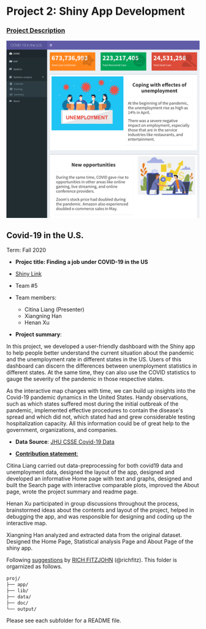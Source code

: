 # Project 2: Shiny App Development

### [Project Description](doc/project2_desc.md)

![screenshot](doc/figs/sc.png)


## Covid-19 in the U.S.
Term: Fall 2020

+ **Projec title: Finding a job under COVID-19 in the US**
+ [Shiny Link](XXX)
+ Team #5 
+ Team members:
	+ Citina Liang (Presenter)
	+ Xiangning Han
	+ Henan Xu

+ **Project summary**: 

In this project, we developed a user-friendly dashboard with the Shiny app to help people better understand the current situation about the pandemic and the unemployment rate in different states in the US. Users of this dashboard can discern the differences between unemployment statistics in different states. At the same time, they can also use the COVID statistics to gauge the severity of the pandemic in those respective states.

As the interactive map changes with time, we can build up insights into the Covid-19 pandemic dynamics in the United States. Handy observations, such as which states suffered most during the initial outbreak of the pandemic, implemented effective procedures to contain the disease's spread and which did not, which stated had and grew considerable testing hospitalization capacity. All this information could be of great help to the government, organizations, and companies. 

+ **Data Source**: [JHU CSSE Covid-19 Data](https://github.com/CSSEGISandData/COVID-19/tree/master/csse_covid_19_data) 

+ [**Contribution statement**:](doc/a_note_on_contributions.md)

Citina Liang carried out data-preprocessing for both covid19 data and unemployment data, designed the layout of the app, designed and developed an informative Home page with text and graphs, designed and built the Search page with interactive comparable plots, improved the About page, wrote the project summary and readme page.

Henan Xu participated in group discussions throughout the process, brainstormed ideas about the contents and layout of the project, helped in debugging the app, and was responsible for designing and coding up the interactive map.

Xiangning Han analyzed and extracted data from the original dataset. Designed the Home Page, Statistical analysis Page and About Page of the shiny app.

Following [suggestions](http://nicercode.github.io/blog/2013-04-05-projects/) by [RICH FITZJOHN](http://nicercode.github.io/about/#Team) (@richfitz). This folder is orgarnized as follows.

```
proj/
├── app/
├── lib/
├── data/
├── doc/
└── output/
```

Please see each subfolder for a README file.

